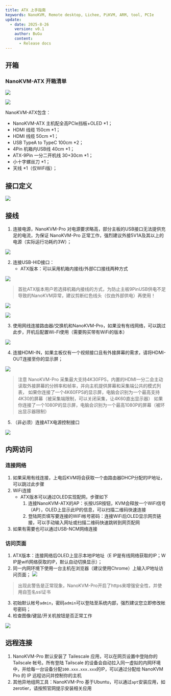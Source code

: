 ```yaml
---
title: ATX 上手指南
keywords: NanoKVM, Remote desktop, Lichee, PiKVM, ARM, tool, PCIe
update:
  - date: 2025-8-26
    version: v0.1
    author: BuGu
    content:
      - Release docs
---
```


## 开箱

### NanoKVM-ATX 开箱清单
![](./../../../assets/NanoKVM/pro/start/unbox1.png)

![](./../../../assets/NanoKVM/pro/start/unbox2.png)

NanoKVM-ATX包含：
+ NanoKVM-ATX 主机配全高PCIe挡板+OLED *1；
+ HDMI 线缆 150cm *1；
+ HDMI 线缆 50cm *1；
+ USB TypeA to TypeC 100cm *2；
+ 4Pin 机箱内USB线 40cm *1；
+ ATX-9Pin 一分二开机线 30+30cm *1；
+ 小十字螺丝刀 *1；
+ 天线 *1（仅WiFi版）；

## 接口定义

![](./../../../assets/NanoKVM/pro/start/ATX-Interface.jpg)

## 接线

1. 连接电源，NanoKVM-Pro 对电源要求略高，部分主板的USB接口无法提供充足的电流，为保证 NanoKVM-Pro 正常工作，强烈建议外接5V1A及其以上的电源（实际运行功耗约3W）；

![](./../../../assets/NanoKVM/pro/start/01_Power.png)

2. 连接USB-HID接口：
    + ATX版本：可以采用机箱内接线/外部C口接线两种方式

![](./../../../assets/NanoKVM/pro/start/02_USB.png)

> 首批ATX版本用户若选择机箱内接线的方式，为防止主板9PinUSB供电不足导致的NanoKVM异常，建议剪断红色线头（仅由外部供电）再使用！

![](./../../../assets/NanoKVM/pro/start/03_USB.png)

![](./../../../assets/NanoKVM/pro/start/04_USB.png)

3. 使用网线连接路由器/交换机和NanoKVM-Pro，如果没有有线网络，可以跳过此步，开机后配置Wi-Fi使用（需要购买带有WiFi的版本）

![](./../../../assets/NanoKVM/pro/start/05_ETH.png)

4. 连接HDMI-IN，如果主板仅有一个视频接口且有外接屏幕的需求，请将HDMI-OUT连接至你的显示屏；

![](./../../../assets/NanoKVM/pro/start/06_HDMI.png)

> 注意 NanoKVM-Pro 采集最大支持4K30FPS，内置的HDMI一分二会主动读取外接屏幕的分辨率和帧率，并向主机提供屏幕和采集端公共的模式列表，
>   如果你连接了一个4K60FPS的显示屏，电脑会识别为一个最高支持4K30的屏幕（被采集端限制，可以关闭采集，让4K60直出显示器）
>   如果你连接了一个1080P的显示屏，电脑会识别为一个最高1080P的屏幕（被环出显示器限制）
5. （非必须）连接ATX电源控制接口

![](./../../../assets/NanoKVM/pro/start/07_ATX.png)


## 内网访问

### 连接网络

1. 如果采用有线连接，上电后KVM将会获取一个由路由器DHCP分配的IP地址，可以跳过此步骤
2. WiFi连接
    + ATX版本可以通过OLED实现配网，步骤如下
        1. 连接NanoKVM-ATX的AP：长按USR按钮，KVM会释放一个WiFi信号（AP），OLED上显示此IP的信息，可以扫描二维码快速连接
        2. 登陆网页填写要连接的WiFi帐号密码：连接WiFi后OLED显示网页链接，可以手动输入网址或扫描二维码快速跳转到网页配网
3. 如果有需要也可以通过USB-NCM网络连接

### 访问页面

1. ATX版本：连接网络后OLED上显示本地IP地址（E IP是有线网络获取的IP；W IP是wifi网络获取的IP，默认自动切换显示）；
2. 同一内网环境下使用一台主机在浏览器（建议使用Chrome）上输入IP地址访问页面；
![](./../../../assets/NanoKVM/pro/start/SSL.png)
> 出现此警告是正常现象，NanoKVM-Pro开启了https来增强安全性，并使用自签名ssl证书
3. 初始默认帐号`admin`，密码`admin`可以登陆至系统内部，强烈建议您立即修改帐号密码；
4. 检查图像/键鼠/开关机按钮是否正常工作

![](./../../../assets/NanoKVM/pro/start/nanokvm4K.png)


## 远程连接

1. NanoKVM-Pro 默认安装了 Tailescale 应用，可以在网页设置中登陆你的 Tailscale 帐号。所有登陆 Tailscale 的设备会自动拉入同一虚拟的内网环境中，并给每一台设备分配`100.xxx.xxx.xxx`的IP，可以通过分配给 NanoKVM Pro 的 IP 远程访问并控制你的主机
2. 其他异地组网工具：NanoKVM-Pro 基于Ubuntu，可以通过`apt`安装应用，如zerotier，请按照官网提示安装相关应用